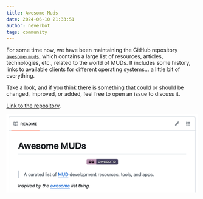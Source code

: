 ```yaml
---
title: Awesome-Muds
date: 2024-06-10 21:33:51
author: neverbot
tags: community
---
```


For some time now, we have been maintaining the GitHub repository [`awesome-muds`](https://github.com/maldorne/awesome-muds), which contains a large list of resources, articles, technologies, etc., related to the world of MUDs. It includes some history, links to available clients for different operating systems... a little bit of everything.

Take a look, and if you think there is something that could or should be changed, improved, or added, feel free to open an issue to discuss it.

[Link to the repository](https://github.com/maldorne/awesome-muds).

![awesome-mud](./awesome-muds/awesome-mud.png)
